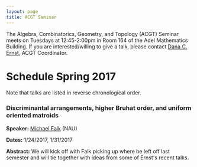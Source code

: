 ```yaml
---
layout: page
title: ACGT Seminar
---
```


The Algebra, Combinatorics, Geometry, and Topology (ACGT) Seminar meets on Tuesdays at 12:45-2:00pm in Room 164 of the Adel Mathematics Building. If you are interested/willing to give a talk, please contact [Dana C. Ernst](http://dcernst.github.io), ACGT Coordinator.

# Schedule Spring 2017 #

Note that talks are listed in reverse chronological order.

### Discriminantal arrangements, higher Bruhat order, and uniform oriented matroids ###

**Speaker:** [Michael Falk](http://www.cefns.nau.edu/~falk/) (NAU)

**Dates:** 1/24/2017, 1/31/2017

**Abstract:** We will kick off with Falk picking up where he left off last semester and will tie together with ideas from some of Ernst's recent talks.

<!--

### A two-sided Coxeter complex ###

**Speaker:** [T. Kyle Petersen](http://math.depaul.edu/tpeter21/) (DePaul University)

**Date:** 11/29/2016

**Abstract:** The Coxeter complex of a finite reflection group is an abstract simplicial complex whose faces are left cosets of standard parabolic subgroups. It can also be realized as a triangulation of a sphere. I will present a triangulation of a sphere whose cells are naturally related to the two-sided cosets of parabolic subgroups. Several nice properties of the Coxeter complex carry over to the two-sided case, including combinatorial models for faces and numerical invariants like the h-polynomial. I will keep the discussion focused on the case of the symmetric group, so the talk should be accessible even to those unfamiliar with Coxeter groups in general.

### On the size of a braid class of a permutation ###

**Speaker:** [Dana C. Ernst](http://dcernst.github.io) (NAU)

**Dates:** 11/8/2016, 11/15/2016, 11/23/2016

**Abstract:** Recall that the symmetric group $S_n$ is generated by the adjacent 2-cycles $s_1:=(1,2)$, $s_2:=(2,3)$, $\dots$,  $s_{n-1}:=(n-1,n)$.  That is, every element in $S_n$ can be written in a word using the alphabet $s_1,s_2,\ldots,s_{n-1}$.  If we express a permutation as a product of adjacent 2-cycles in the most efficient way possible, then we call the expression a **reduced expression**.  There may be many different reduced expressions for a given permutation, but all of them can be written in terms of the same number of adjacent 2-cycles occurring in the product (called the **length**). In addition, recall that disjoint cycles commute, which implies that $s_is_j=s_js_i$ iff $\|i-j\|>1$.  It turns out that $S_n$ also satisfies $s_is_js_i=s_js_is_j$ iff $\|i-j\|=1$.  Replacing $s_is_j$ with $s_js_i$ when $\|i-j\|>1$ is called a **commutation move**.  On the other hand, replacing $s_is_js_i$ with $s_js_is_j$ when $\|i-j\|=1$ is called a **braid move**. According to Matsumoto's Theorem, any two reduced expressions for the same permutation are related via a sequence of commutation and braid moves. We say that two reduced expressions are **commutation** (respectively, **braid**) **equivalent** if we can obtain one from the other via a sequence of commutation (respectively, braid) moves. Both relations determine an equivalence relation on the set of reduced expressions for a group element. The corresponding equivalence classes are called **commutation classes** and **braid classes**, respectively.  Counting, or even bounding, the number of commutation classes for an arbitrary element remains an open problem.   In addition, the maximum size of a commutation class is known.  However, in her MS thesis, D. Zollinger provides reasonable bounds on the size of a braid class for an arbitrary permutation.  But I don't understand her proof.  In this talk, I will provide all of the necessary background and sketch a couple of her proofs in the hopes that I will better understand them and/or that you will help me fill in the details that I am missing.

### Scattered Spaces and Classifying General Toronto Spaces ###

**Speaker:** Phillip Doi (NAU graduate student)

**Dates:** 10/25/2016, 11/1/2016

**Abstract:** In the realm of point-set topology, a Toronto space is a topological space, homeomorphic to each of its full cardinality subspaces.  Under certain conditions, Toronto spaces are easy to classify, particularly if they are not Hausdorff (not T2).  The challenge we consider lies in classifying Hausdorff Toronto spaces of uncountable cardinalities.  We will explore results and open questions about consistency that concern aleph one, T2, Toronto spaces, as well as their relationship to scatter spaces.  In this matter, we can come to natural generalizations of the original definition.  Furthermore, some new (albeit straightforward) results will be presented, which may have gone unnoticed in the cataloging of folklore about these spaces.

### When is $PX(n,k)$ Cayley? ###

**Speaker:** Steve Wilson (NAU emeritus)

**Dates:** 9/27/2016, 10/4/2016, 10/11/2016, 10/18/2016

**Abstract:** We will start by just talking about Cayley graphs and digraphs. If $G$ is a group, a Cayley graph of $G$ is a way to make pictorial the inner workings of the group, to understand its actions in a visual way.  We will show some examples and see how the graph can illuminate the group.  Then we will ask the question:  given a graph, how can you tell if it is a Cayley graph for some group?  And what group?  And how? With that expertise established, we will turn our attention to the hated-and-feared Praeger-Xu graphs $PX(n,k)$.   We will talk about the symmetries of the graph, and why its large group of symmetries makes it, counter-intuitively, difficult to handle. Then, after we have done all of that, we will seek some partial answers to the title question.

### Grassmannians, families of arrangements, and Bruhat order ###

**Speaker:** [Michael Falk](http://www.cefns.nau.edu/~falk/) (NAU)

**Dates:** 9/6/2016, 9/13/2016, 9/20/2016

**Abstract:** In this series of three lectures, we will study the space of generic hyperplane arrangements as a subset of the Grassmannian, motivating the (dual) definition(s) of Manin-Schechtman discriminantal arrangements, which generalize the Coxeter arrangements of type $A$. The so-called higher Bruhat order is defined using these arrangements, and is related to the infamous Heroin Hero problem for Coxeter groups; we will try to elucidate the connection. In the third lecture we’ll investigate possible generalization of the construction to a certain good compactification of the space of generic arrangements.
-->
